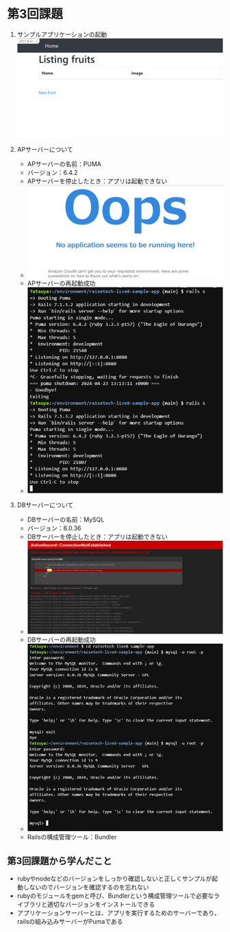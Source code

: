 # 第3回課題

1. サンプルアプリケーションの起動
　　![サンプルアプリケーションの起動画面](images/sample-app.png)

2. APサーバーについて
    * APサーバーの名前：PUMA
    * バージョン：6.4.2
    * APサーバーを停止したとき：アプリは起動できない
    * ![APサーバー停止時](images/APserver-stop.png)
    * APサーバーの再起動成功
    * ![Pumaのバージョンと再起動](images/puma-version-restart.png)

3. DBサーバーについて
    * DBサーバーの名前：MySQL
    * バージョン：8.0.36
    * DBサーバーを停止したとき：アプリは起動できない
    * ![DBサーバー停止時](images/DBserver-stop.png)
    * DBサーバーの再起動成功
    * ![mysqlのバージョンと再起動](images/mysql-restart.png)
    * Railsの構成管理ツール：Bundler

## 第3回課題から学んだこと
* rubyやnodeなどのバージョンをしっかり確認しないと正しくサンプルが起動しないのでバージョンを確認するのを忘れない
* rubyのモジュールをgemと呼び、Bundlerという構成管理ツールで必要なライブラリと適切なバージョンをインストールできる
* アプリケーションサーバーとは、アプリを実行するためのサーバーであり、railsの組み込みサーバーがPumaである